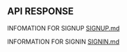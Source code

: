 ## API RESPONSE

INFOMATION FOR SIGNUP  [SIGNUP.md](./SIGNUP.md) 

INFORMATION FOR SIGNIN [SIGNIN.md](./SIGNIN.md)

